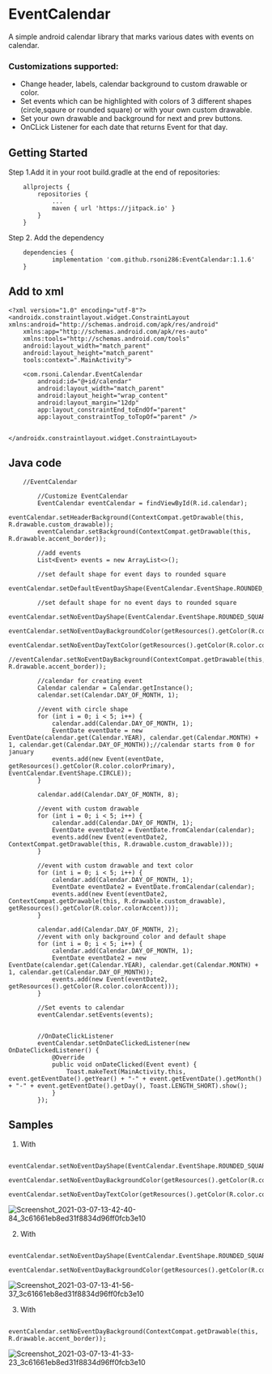 # EventCalendar
A simple android calendar library that marks various dates with events on calendar.

### Customizations supported:

- Change header, labels, calendar background to custom drawable or color.
- Set events which can be highlighted with colors of 3 different shapes (circle,sqaure or rounded square) or with your own custom drawable.
- Set your own drawable and background for next and prev buttons. 
- OnCLick Listener for each date that returns Event for that day.

## Getting Started

Step 1.Add it in your root build.gradle at the end of repositories:

```
	allprojects {
		repositories {
			...
			maven { url 'https://jitpack.io' }
		}
	}
```
Step 2. Add the dependency

```
	dependencies {
	        implementation 'com.github.rsoni286:EventCalendar:1.1.6'
	}
```
## Add to xml
```
<?xml version="1.0" encoding="utf-8"?>
<androidx.constraintlayout.widget.ConstraintLayout xmlns:android="http://schemas.android.com/apk/res/android"
    xmlns:app="http://schemas.android.com/apk/res-auto"
    xmlns:tools="http://schemas.android.com/tools"
    android:layout_width="match_parent"
    android:layout_height="match_parent"
    tools:context=".MainActivity">

    <com.rsoni.Calendar.EventCalendar
        android:id="@+id/calendar"
        android:layout_width="match_parent"
        android:layout_height="wrap_content"
        android:layout_margin="12dp"
        app:layout_constraintEnd_toEndOf="parent"
        app:layout_constraintTop_toTopOf="parent" />


</androidx.constraintlayout.widget.ConstraintLayout>
```

## Java code

```
    //EventCalendar

        //Customize EventCalendar
        EventCalendar eventCalendar = findViewById(R.id.calendar);
        eventCalendar.setHeaderBackground(ContextCompat.getDrawable(this, R.drawable.custom_drawable));
        eventCalendar.setBackground(ContextCompat.getDrawable(this, R.drawable.accent_border));

        //add events
        List<Event> events = new ArrayList<>();

        //set default shape for event days to rounded square
        eventCalendar.setDefaultEventDayShape(EventCalendar.EventShape.ROUNDED_SQUARE);

        //set default shape for no event days to rounded square
        eventCalendar.setNoEventDayShape(EventCalendar.EventShape.ROUNDED_SQUARE);
        eventCalendar.setNoEventDayBackgroundColor(getResources().getColor(R.color.colorAccentLite));
        eventCalendar.setNoEventDayTextColor(getResources().getColor(R.color.colorAccent));
        //eventCalendar.setNoEventDayBackground(ContextCompat.getDrawable(this, R.drawable.accent_border));

        //calendar for creating event
        Calendar calendar = Calendar.getInstance();
        calendar.set(Calendar.DAY_OF_MONTH, 1);

        //event with circle shape
        for (int i = 0; i < 5; i++) {
            calendar.add(Calendar.DAY_OF_MONTH, 1);
            EventDate eventDate = new EventDate(calendar.get(Calendar.YEAR), calendar.get(Calendar.MONTH) + 1, calendar.get(Calendar.DAY_OF_MONTH));//calendar starts from 0 for january
            events.add(new Event(eventDate, getResources().getColor(R.color.colorPrimary), EventCalendar.EventShape.CIRCLE));
        }

        calendar.add(Calendar.DAY_OF_MONTH, 8);

        //event with custom drawable
        for (int i = 0; i < 5; i++) {
            calendar.add(Calendar.DAY_OF_MONTH, 1);
            EventDate eventDate2 = EventDate.fromCalendar(calendar);
            events.add(new Event(eventDate2, ContextCompat.getDrawable(this, R.drawable.custom_drawable)));
        }

        //event with custom drawable and text color
        for (int i = 0; i < 5; i++) {
            calendar.add(Calendar.DAY_OF_MONTH, 1);
            EventDate eventDate2 = EventDate.fromCalendar(calendar);
            events.add(new Event(eventDate2, ContextCompat.getDrawable(this, R.drawable.custom_drawable), getResources().getColor(R.color.colorAccent)));
        }

        calendar.add(Calendar.DAY_OF_MONTH, 2);
        //event with only background color and default shape
        for (int i = 0; i < 5; i++) {
            calendar.add(Calendar.DAY_OF_MONTH, 1);
            EventDate eventDate2 = new EventDate(calendar.get(Calendar.YEAR), calendar.get(Calendar.MONTH) + 1, calendar.get(Calendar.DAY_OF_MONTH));
            events.add(new Event(eventDate2, getResources().getColor(R.color.colorAccent)));
        }

        //Set events to calendar
        eventCalendar.setEvents(events);


        //OnDateClickListener
        eventCalendar.setOnDateClickedListener(new OnDateClickedListener() {
            @Override
            public void onDateClicked(Event event) {
                Toast.makeText(MainActivity.this, event.getEventDate().getYear() + "-" + event.getEventDate().getMonth() + "-" + event.getEventDate().getDay(), Toast.LENGTH_SHORT).show();
            }
        });
```

## Samples

1. With 
```
	eventCalendar.setNoEventDayShape(EventCalendar.EventShape.ROUNDED_SQUARE);
        eventCalendar.setNoEventDayBackgroundColor(getResources().getColor(R.color.colorAccentLite));
        eventCalendar.setNoEventDayTextColor(getResources().getColor(R.color.colorAccent));
```
![Screenshot_2021-03-07-13-42-40-84_3c61661eb8ed31f8834d96ff0fcb3e10](https://user-images.githubusercontent.com/47516112/110233380-b754e100-7f4b-11eb-810e-076ac2f79c2c.jpg)

2. With 
```
	eventCalendar.setNoEventDayShape(EventCalendar.EventShape.ROUNDED_SQUARE);
        eventCalendar.setNoEventDayBackgroundColor(getResources().getColor(R.color.colorAccentLite));
```
![Screenshot_2021-03-07-13-41-56-37_3c61661eb8ed31f8834d96ff0fcb3e10](https://user-images.githubusercontent.com/47516112/110233394-e1a69e80-7f4b-11eb-926a-c9cc4eaeccb0.jpg)

3. With
```
	eventCalendar.setNoEventDayBackground(ContextCompat.getDrawable(this, R.drawable.accent_border));
```
![Screenshot_2021-03-07-13-41-33-23_3c61661eb8ed31f8834d96ff0fcb3e10](https://user-images.githubusercontent.com/47516112/110233410-fe42d680-7f4b-11eb-8535-dee668265c8b.jpg)



